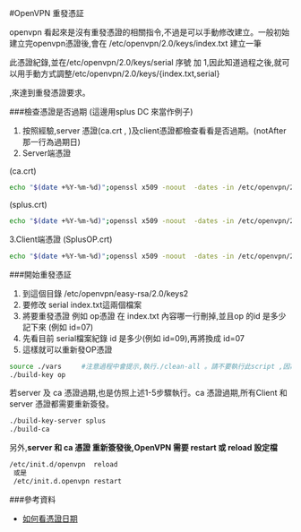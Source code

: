 #OpenVPN 重發憑証

openvpn 看起來是沒有重發憑證的相關指令,不過是可以手動修改建立。一般初始建立完openvpn憑證後,會在 /etc/openvpn/2.0/keys/index.txt 建立一筆

此憑證紀錄,並在/etc/openvpn/2.0/keys/serial 序號 加 1,因此知道過程之後,就可以用手動方式調整/etc/openvpn/2.0/keys/{index.txt,serial}

,來達到重發憑證要求。

###檢查憑證是否過期  (這邊用splus DC 來當作例子)
1. 按照經驗,server 憑證(ca.crt , )及client憑證都檢查看看是否過期。(notAfter那一行為過期日)
2. Server端憑證

(ca.crt)
```sh
echo "$(date +%Y-%m-%d)";openssl x509 -noout  -dates -in /etc/openvpn/2.0/keys/ca.crt
```
(splus.crt)
```sh
echo "$(date +%Y-%m-%d)";openssl x509 -noout  -dates -in /etc/openvpn/2.0/keys/splus.crt
```
3.Client端憑證
(SplusOP.crt)
```sh
echo "$(date +%Y-%m-%d)";openssl x509 -noout  -dates -in /etc/openvpn/2.0/keys/SplusOP.crt
```
###開始重發憑証
1. 到這個目錄 /etc/openvpn/easy-rsa/2.0/keys2
2. 要修改 serial index.txt這兩個檔案
3. 將要重發憑證 例如 op憑證  在 index.txt 內容哪一行刪掉,並且op 的id 是多少記下來 (例如 id=07)
4. 先看目前 serial檔案紀錄 id 是多少(例如 id=09),再將換成 id=07
5. 這樣就可以重新發OP憑證 
```sh
source ./vars     #注意過程中會提示,執行./clean-all 。請不要執行此script ,因為會把現有的 /etc/openvpn/2.0/keys/都刪除
./build-key op 
```
若server 及 ca 憑證過期,也是仿照上述1-5步驟執行。ca 憑證過期,所有Client 和 server 憑證都需要重新簽發。
```sh
./build-key-server splus
./build-ca
```
另外,**server 和 ca 憑證 重新簽發後,OpenVPN 需要 restart 或 reload 設定檔**
```sh
/etc/init.d/openvpn  reload   
 或是
 /etc/init.d.openvpn restart
```




###參考資料
* [如何看憑證日期](http://www.shellhacks.com/en/HowTo-Check-SSL-Certificate-Expiration-Date-from-the-Linux-Shell)
